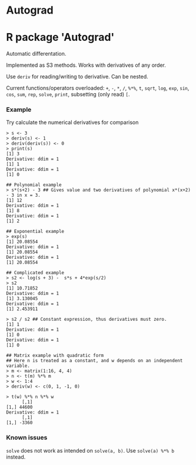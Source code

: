 # Autograd
# R package 'Autograd'

Automatic differentation.

Implemented as S3 methods. Works with derivatives of any order.



Use ``deriv`` for reading/writing to derivative. Can be nested.

Current functions/operators overloaded:
`+`, `-`, `*`, `/`, `%*%`, `t`, `sqrt`, `log`, `exp`, `sin`, `cos`, `sum`, `rep`, `solve`, `print`, 
subsetting (only read) `[`. 

### Example
Try calculate the numerical derivatives for comparison
```
> s <- 3
> deriv(s) <- 1
> deriv(deriv(s)) <- 0
> print(s)
[1] 3
Derivative: ddim = 1 
[1] 1
Derivative: ddim = 1 
[1] 0

## Polynomial example
> s*(s+2) - 3 ## Gives value and two derivatives of polynomial x*(x+2) - 3 in x = 3.
[1] 12
Derivative: ddim = 1 
[1] 8
Derivative: ddim = 1 
[1] 2

## Exponential example
> exp(s)
[1] 20.08554
Derivative: ddim = 1 
[1] 20.08554
Derivative: ddim = 1 
[1] 20.08554

## Complicated example
> s2 <- log(s + 3) -  s*s + 4*exp(s/2)
> s2
[1] 10.71852
Derivative: ddim = 1 
[1] 3.130045
Derivative: ddim = 1 
[1] 2.453911

> s2 / s2 ## Constant expression, thus derivatives must zero.
[1] 1
Derivative: ddim = 1 
[1] 0
Derivative: ddim = 1 
[1] 0

## Matrix example with quadratic form
## Here n is treated as a constant, and w depends on an independent variable.
> m <- matrix(1:16, 4, 4)
> n <- t(m) %*% m
> w <- 1:4
> deriv(w) <- c(0, 1, -1, 0)

> t(w) %*% n %*% w
      [,1]
[1,] 44600
Derivative: ddim = 1 
      [,1]
[1,] -3360
```

### Known issues
`solve` does not work as intended on `solve(a, b)`. Use `solve(a) %*% b` instead.